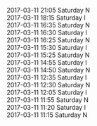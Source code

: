 2017-03-11 21:05 Saturday  N  
2017-03-11 18:15 Saturday  I  
2017-03-11 16:35 Saturday  N  
2017-03-11 16:30 Saturday  I  
2017-03-11 16:25 Saturday  N  
2017-03-11 15:30 Saturday  I  
2017-03-11 15:25 Saturday  N  
2017-03-11 14:55 Saturday  I  
2017-03-11 14:50 Saturday  N  
2017-03-11 12:35 Saturday  I  
2017-03-11 12:30 Saturday  N  
2017-03-11 12:05 Saturday  I  
2017-03-11 11:55 Saturday  N  
2017-03-11 11:20 Saturday  I  
2017-03-11 11:15 Saturday  N  
